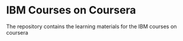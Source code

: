 # IBM Courses on Coursera
The repository contains the learning materials for the IBM courses on coursera
